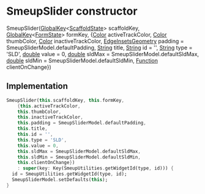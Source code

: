 


# SmeupSlider constructor







SmeupSlider([GlobalKey](https://api.flutter.dev/flutter/widgets/GlobalKey-class.html)&lt;[ScaffoldState](https://api.flutter.dev/flutter/material/ScaffoldState-class.html)> scaffoldKey, [GlobalKey](https://api.flutter.dev/flutter/widgets/GlobalKey-class.html)&lt;[FormState](https://api.flutter.dev/flutter/widgets/FormState-class.html)> formKey, {[Color](https://api.flutter.dev/flutter/dart-ui/Color-class.html) activeTrackColor, [Color](https://api.flutter.dev/flutter/dart-ui/Color-class.html) thumbColor, [Color](https://api.flutter.dev/flutter/dart-ui/Color-class.html) inactiveTrackColor, [EdgeInsetsGeometry](https://api.flutter.dev/flutter/painting/EdgeInsetsGeometry-class.html) padding = SmeupSliderModel.defaultPadding, [String](https://api.flutter.dev/flutter/dart-core/String-class.html) title, [String](https://api.flutter.dev/flutter/dart-core/String-class.html) id = '', [String](https://api.flutter.dev/flutter/dart-core/String-class.html) type = 'SLD', [double](https://api.flutter.dev/flutter/dart-core/double-class.html) value = 0, [double](https://api.flutter.dev/flutter/dart-core/double-class.html) sldMax = SmeupSliderModel.defaultSldMax, [double](https://api.flutter.dev/flutter/dart-core/double-class.html) sldMin = SmeupSliderModel.defaultSldMin, [Function](https://api.flutter.dev/flutter/dart-core/Function-class.html) clientOnChange})





## Implementation

```dart
SmeupSlider(this.scaffoldKey, this.formKey,
    {this.activeTrackColor,
    this.thumbColor,
    this.inactiveTrackColor,
    this.padding = SmeupSliderModel.defaultPadding,
    this.title,
    this.id = '',
    this.type = 'SLD',
    this.value = 0,
    this.sldMax = SmeupSliderModel.defaultSldMax,
    this.sldMin = SmeupSliderModel.defaultSldMin,
    this.clientOnChange})
    : super(key: Key(SmeupUtilities.getWidgetId(type, id))) {
  id = SmeupUtilities.getWidgetId(type, id);
  SmeupSliderModel.setDefaults(this);
}
```







